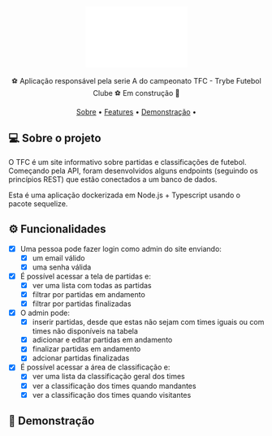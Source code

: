 <p align="center">
    <img src="negative_logo.png" height="120" width="200" alt="TFC" />
</p>

<p align="center">⚽ Aplicação responsável pela serie A do campeonato TFC - Trybe Futebol Clube ⚽ Em construção 🚧</p>

<p align="center">
 <a href="#-sobre-o-projeto">Sobre</a> •
 <a href="#%EF%B8%8F-funcionalidades">Features</a> • 
 <a href="#-demonstra%C3%A7%C3%A3o">Demonstração</a> • 
</p>

## 💻 Sobre o projeto

O TFC é um site informativo sobre partidas e classificações de futebol. Começando pela API, foram desenvolvidos alguns endpoints (seguindo os princípios REST) que estão conectados a um banco de dados.

Esta é uma aplicação dockerizada em Node.js + Typescript usando o pacote sequelize.

## ⚙️ Funcionalidades

- [x] Uma pessoa pode fazer login como admin do site enviando:
  - [x] um email válido
  - [x] uma senha válida

- [x] É possível acessar a tela de partidas e:
  - [x] ver uma lista com todas as partidas
  - [x] filtrar por partidas em andamento
  - [x] filtrar por partidas finalizadas

- [x] O admin pode:
    - [x] inserir partidas, desde que estas não sejam com times iguais ou com times não disponíveis na tabela 
    - [x] adicionar e editar partidas em andamento
    - [x] finalizar partidas em andamento 
    - [x] adcionar partidas finalizadas

- [x] É possível acessar a área de classificação e:
  - [x] ver uma lista da classificação geral dos times
  - [x] ver a classificação dos times quando mandantes
  - [x] ver a classificação dos times quando visitantes 

## 🎨 Demonstração
